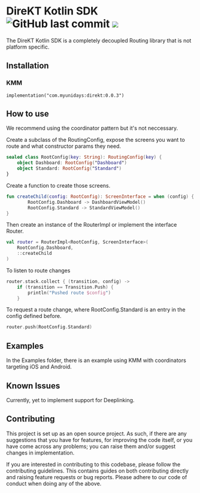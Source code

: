 <h1 align="left">DireKT Kotlin SDK <img alt="GitHub last commit" src="https://img.shields.io/github/last-commit/myunidays/direkt?style=flat-square"> <a href="https://git.live"><img src="https://img.shields.io/badge/collaborate-on%20gitlive-blueviolet?style=flat-square"></a></h1>

The DireKT Kotlin SDK is a completely decoupled Routing library that is not platform specific.

## Installation

### KMM

```
implementation("com.myunidays:direkt:0.0.3")
```

## How to use

We recommend using the coordinator pattern but it's not neccessary. 

Create a subclass of the RoutingConfig, expose the screens you want to route and what constructor params they need. 
```kotlin
sealed class RootConfig(key: String): RoutingConfig(key) {
    object Dashboard: RootConfig("Dashboard")
    object Standard: RootConfig("Standard")
}
```

Create a function to create those screens.
```kotlin
fun createChild(config: RootConfig): ScreenInterface = when (config) {
        RootConfig.Dashboard -> DashboardViewModel()
        RootConfig.Standard -> StandardViewModel()
}
```

Then create an instance of the RouterImpl or implement the interface Router.
```kotlin
val router = RouterImpl<RootConfig, ScreenInterface>(
    RootConfig.Dashboard,
    ::createChild
)
```

To listen to route changes
```kotlin
router.stack.collect { (transition, config) ->
    if (transition == Transition.Push) {
        println("Pushed route $config")   
    }
```

To request a route change, where RootConfig.Standard is an entry in the config defined before.
```kotlin
router.push(RootConfig.Standard)
```

## Examples

In the Examples folder, there is an example using KMM with coordinators targeting iOS and Android.

## Known Issues

Currently, yet to implement support for Deeplinking.

## Contributing

This project is set up as an open source project. As such, if there are any suggestions that you have for features, for improving the code itself, or you have come across any problems; you can raise them and/or suggest changes in implementation.

If you are interested in contributing to this codebase, please follow the contributing guidelines. This contains guides on both contributing directly and raising feature requests or bug reports. Please adhere to our code of conduct when doing any of the above.
